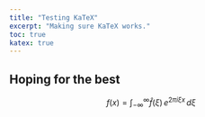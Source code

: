 ```yaml
---
title: "Testing KaTeX"
excerpt: "Making sure KaTeX works."
toc: true
katex: true
---
```


## Hoping for the best

$$ f(x) = \int_{-\infty}^\infty \hat f(\xi)\,e^{2 \pi i \xi x} \,d\xi $$



